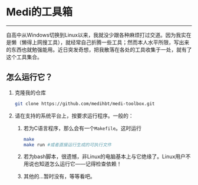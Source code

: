 # Medi的工具箱

---

自高中从Windows切换到Linux以来，我就没少跟各种麻烦打过交道。因为我实在是懒（懒得上网搜工具），就经常自己折腾一些工具；然而本人水平所限，写出来的东西也就勉强能用。近日突发奇想，把我散落在各处的工具收集于一处，就有了这个工具集合。

## 怎么运行它？

1. 克隆我的仓库
   
   ```bash
   git clone https://github.com/medihbt/medi-toolbox.git
   ```

2. 请在支持的系统平台上，按要求运行程序。一般的：
   
   1. 若为C语言程序，那么会有一个`Makefile`。这时运行
      
      ```bash
      make
      make run #或者直接运行生成的可执行文件
      ```
   
   2. 若为bash脚本，很遗憾，非Linux的电脑基本上与它绝缘了。Linux用户不用说也知道怎么运行它——记得检查依赖！
   
   3. 其他的...暂时没有，等等看吧。
